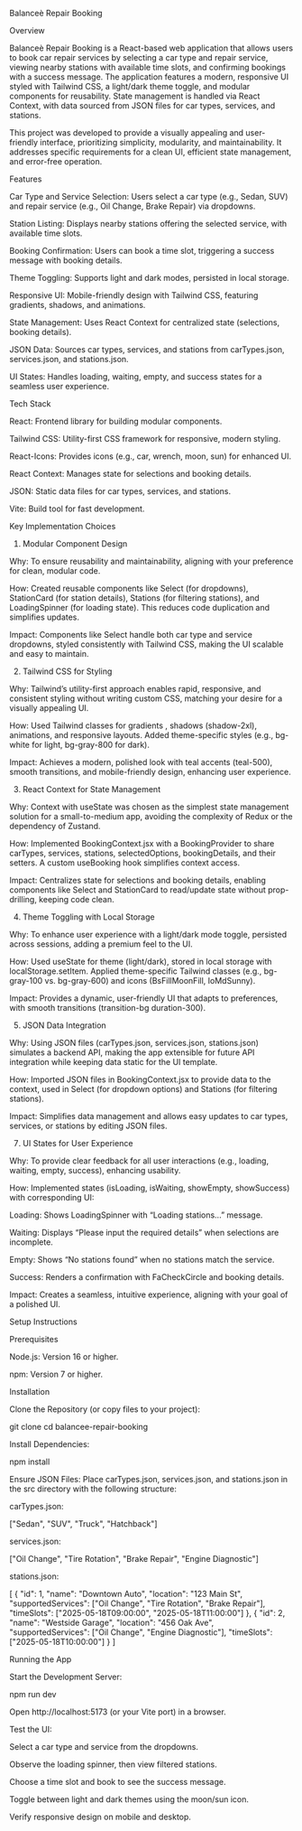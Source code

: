 Balanceè Repair Booking

Overview

Balanceè Repair Booking is a React-based web application that allows users to book car repair services by selecting a car type and repair service, viewing nearby stations with available time slots, and confirming bookings with a success message. The application features a modern, responsive UI styled with Tailwind CSS, a light/dark theme toggle, and modular components for reusability. State management is handled via React Context, with data sourced from JSON files for car types, services, and stations.

This project was developed to provide a visually appealing and user-friendly interface, prioritizing simplicity, modularity, and maintainability. It addresses specific requirements for a clean UI, efficient state management, and error-free operation.

Features





Car Type and Service Selection: Users select a car type (e.g., Sedan, SUV) and repair service (e.g., Oil Change, Brake Repair) via dropdowns.



Station Listing: Displays nearby stations offering the selected service, with available time slots.



Booking Confirmation: Users can book a time slot, triggering a success message with booking details.



Theme Toggling: Supports light and dark modes, persisted in local storage.



Responsive UI: Mobile-friendly design with Tailwind CSS, featuring gradients, shadows, and animations.



State Management: Uses React Context for centralized state (selections, booking details).



JSON Data: Sources car types, services, and stations from carTypes.json, services.json, and stations.json.



UI States: Handles loading, waiting, empty, and success states for a seamless user experience.

Tech Stack





React: Frontend library for building modular components.



Tailwind CSS: Utility-first CSS framework for responsive, modern styling.



React-Icons: Provides icons (e.g., car, wrench, moon, sun) for enhanced UI.



React Context: Manages state for selections and booking details.



JSON: Static data files for car types, services, and stations.



Vite: Build tool for fast development.


Key Implementation Choices

1. Modular Component Design





Why: To ensure reusability and maintainability, aligning with your preference for clean, modular code.



How: Created reusable components like Select (for dropdowns), StationCard (for station details), Stations (for filtering stations), and LoadingSpinner (for loading state). This reduces code duplication and simplifies updates.



Impact: Components like Select handle both car type and service dropdowns, styled consistently with Tailwind CSS, making the UI scalable and easy to maintain.

2. Tailwind CSS for Styling





Why: Tailwind’s utility-first approach enables rapid, responsive, and consistent styling without writing custom CSS, matching your desire for a visually appealing UI.



How: Used Tailwind classes for gradients , shadows (shadow-2xl), animations, and responsive layouts. Added theme-specific styles (e.g., bg-white for light, bg-gray-800 for dark).



Impact: Achieves a modern, polished look with teal accents (teal-500), smooth transitions, and mobile-friendly design, enhancing user experience.

3. React Context for State Management





Why: Context with useState was chosen as the simplest state management solution for a small-to-medium app, avoiding the complexity of Redux or the dependency of Zustand.



How: Implemented BookingContext.jsx with a BookingProvider to share carTypes, services, stations, selectedOptions, bookingDetails, and their setters. A custom useBooking hook simplifies context access.



Impact: Centralizes state for selections and booking details, enabling components like Select and StationCard to read/update state without prop-drilling, keeping code clean.

4. Theme Toggling with Local Storage





Why: To enhance user experience with a light/dark mode toggle, persisted across sessions, adding a premium feel to the UI.



How: Used useState for theme (light/dark), stored in local storage with localStorage.setItem. Applied theme-specific Tailwind classes (e.g., bg-gray-100 vs. bg-gray-600) and icons (BsFillMoonFill, IoMdSunny).



Impact: Provides a dynamic, user-friendly UI that adapts to preferences, with smooth transitions (transition-bg duration-300).

5. JSON Data Integration





Why: Using JSON files (carTypes.json, services.json, stations.json) simulates a backend API, making the app extensible for future API integration while keeping data static for the UI template.



How: Imported JSON files in BookingContext.jsx to provide data to the context, used in Select (for dropdown options) and Stations (for filtering stations).



Impact: Simplifies data management and allows easy updates to car types, services, or stations by editing JSON files.



7. UI States for User Experience





Why: To provide clear feedback for all user interactions (e.g., loading, waiting, empty, success), enhancing usability.



How: Implemented states (isLoading, isWaiting, showEmpty, showSuccess) with corresponding UI:





Loading: Shows LoadingSpinner with “Loading stations...” message.



Waiting: Displays “Please input the required details” when selections are incomplete.



Empty: Shows “No stations found” when no stations match the service.



Success: Renders a confirmation with FaCheckCircle and booking details.



Impact: Creates a seamless, intuitive experience, aligning with your goal of a polished UI.

Setup Instructions

Prerequisites





Node.js: Version 16 or higher.



npm: Version 7 or higher.

Installation





Clone the Repository (or copy files to your project):

git clone <repository-url>
cd balancee-repair-booking



Install Dependencies:

npm install




Ensure JSON Files: Place carTypes.json, services.json, and stations.json in the src directory with the following structure:





carTypes.json:

["Sedan", "SUV", "Truck", "Hatchback"]



services.json:

["Oil Change", "Tire Rotation", "Brake Repair", "Engine Diagnostic"]



stations.json:

[
  {
    "id": 1,
    "name": "Downtown Auto",
    "location": "123 Main St",
    "supportedServices": ["Oil Change", "Tire Rotation", "Brake Repair"],
    "timeSlots": ["2025-05-18T09:00:00", "2025-05-18T11:00:00"]
  },
  {
    "id": 2,
    "name": "Westside Garage",
    "location": "456 Oak Ave",
    "supportedServices": ["Oil Change", "Engine Diagnostic"],
    "timeSlots": ["2025-05-18T10:00:00"]
  }
]

Running the App





Start the Development Server:

npm run dev

Open http://localhost:5173 (or your Vite port) in a browser.



Test the UI:





Select a car type and service from the dropdowns.



Observe the loading spinner, then view filtered stations.



Choose a time slot and book to see the success message.



Toggle between light and dark themes using the moon/sun icon.



Verify responsive design on mobile and desktop.

